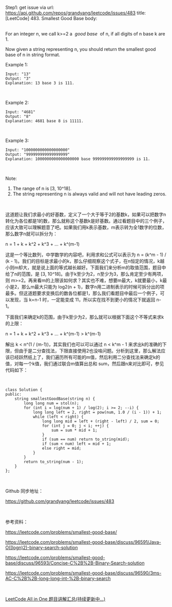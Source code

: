 Step1: get issue via url: https://api.github.com/repos/grandyang/leetcode/issues/483 
 title:[LeetCode] 483. Smallest Good Base 
 body:  
  

For an integer n, we call k>=2 a  _good base_  of n, if all digits of n base k are 1.

Now given a string representing n, you should return the smallest good base of n in string format.

Example 1:
    
    
    Input: "13"
    Output: "3"
    Explanation: 13 base 3 is 111.
    

 

Example 2:
    
    
    Input: "4681"
    Output: "8"
    Explanation: 4681 base 8 is 11111.
    

 

Example 3:
    
    
    Input: "1000000000000000000"
    Output: "999999999999999999"
    Explanation: 1000000000000000000 base 999999999999999999 is 11.
    

 

Note:

  1. The range of n is [3, 10^18].
  2. The string representing n is always valid and will not have leading zeros.



 

这道题让我们求最小的好基数，定义了一个大于等于2的基数k，如果可以把数字n转化为各位都是1的数，那么就称这个基数k是好基数。通过看题目中的三个例子，应该大致可以理解题意了吧。如果我们用k表示基数，m表示转为全1数字的位数，那么数字n就可以拆分为：

n = 1 + k + k^2 + k^3 + ... + k^(m-1)

这是一个等比数列，中学数学的内容吧，利用求和公式可以表示为 n = (k^m - 1) / (k - 1)。我们的目标是求最小的k，那么仔细观察这个式子，在n恒定的情况，k越小则m却大，就是说上面的等式越长越好。下面我们来分析m的取值范围，题目中给了n的范围，是 [3, 10^18]。由于k至少为2，n至少为3，那么肯定至少有两项，则 m>=2。再来看m的上限该如何求？其实也不难，想要m最大，k就要最小，k最小是2，那么m最大只能为 log2(n + 1)，数字n用二进制表示的时候可拆分出的项最多。但这道题要求变换后的数各位都是1，那么我们看题目中最后一个例子，可以发现，当 k=n-1 时，一定能变成 11，所以实在找不到更小的情况下就返回 n-1。

下面我们来确定k的范围，由于k至少为2，那么就可以根据下面这个不等式来求k的上限：

n = 1 + k + k^2 + k^3 + ... + k^(m-1) > k^(m-1)

解出 k < n^(1 / (m-1))，其实我们也可以可以通过 n < k^m - 1 来求出k的准确的下限，但由于是二分查找法，下限直接使用2也没啥问题。分析到这里，那么解法应该已经跃然纸上了，我们遍历所有可能的m值，然后利用二分查找法来确定k的值，对每一个k值，我们通过联合m值算出总和 sum，然后跟n来对比即可，参见代码如下：

 
    
    
    class Solution {
    public:
        string smallestGoodBase(string n) {
            long long num = stol(n);
            for (int i = log(num + 1) / log(2); i >= 2; --i) {
                long long left = 2, right = pow(num, 1.0 / (i - 1)) + 1;
                while (left < right) {
                    long long mid = left + (right - left) / 2, sum = 0;
                    for (int j = 0; j < i; ++j) {
                        sum = sum * mid + 1;
                    }
                    if (sum == num) return to_string(mid);
                    if (sum < num) left = mid + 1;
                    else right = mid;
                }
            }
            return to_string(num - 1);
        }
    };

 

Github 同步地址：

<https://github.com/grandyang/leetcode/issues/483> 

 

参考资料：

<https://leetcode.com/problems/smallest-good-base/>

<https://leetcode.com/problems/smallest-good-base/discuss/96591/Java-O((logn)2)-binary-search-solution>

<https://leetcode.com/problems/smallest-good-base/discuss/96593/Concise-C%2B%2B-Binary-Search-solution>

<https://leetcode.com/problems/smallest-good-base/discuss/96590/3ms-AC-C%2B%2B-long-long-int-%2B-binary-search>

 

[LeetCode All in One 题目讲解汇总(持续更新中...)](http://www.cnblogs.com/grandyang/p/4606334.html)
